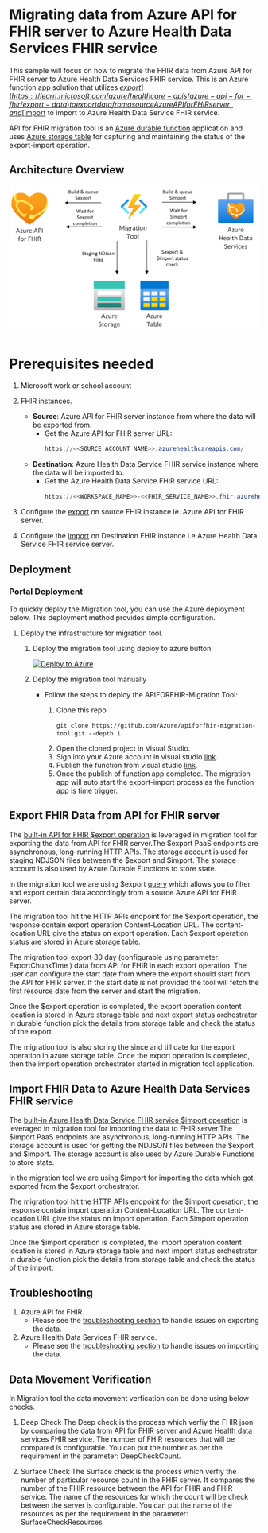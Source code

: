 # Migrating data from Azure API for FHIR server to Azure Health Data Services FHIR service

This sample will focus on how to migrate the FHIR data from Azure API for FHIR server to Azure Health Data Services FHIR service. This is an Azure function app solution that utilizes [$export](https://learn.microsoft.com/azure/healthcare-apis/azure-api-for-fhir/export-data) to export data from a source Azure API for FHIR server, and [$import](https://learn.microsoft.com/azure/healthcare-apis/fhir/import-data) to import to Azure Health Data Service FHIR service.

API for FHIR migration tool is an [Azure durable function](https://learn.microsoft.com/azure/azure-functions/durable/) application and uses [Azure storage table](https://learn.microsoft.com/azure/storage/tables/table-storage-overview) for capturing and maintaining the status of the export-import operation.

## Architecture Overview

![Architecture](images/Migration-tool-V1.2-Architecture.png)

# Prerequisites needed
1.	Microsoft work or school account
2.	FHIR instances.
	-	**Source**: Azure API for FHIR server instance from where the data will be exported from.
		- Get the Azure API for FHIR server URL:
			```PowerShell
			https://<<SOURCE_ACCOUNT_NAME>>.azurehealthcareapis.com/
			```
	-	**Destination**: Azure Health Data Service FHIR service instance where the data will be imported to.
		- Get the Azure Health Data Service FHIR service URL:
			```PowerShell
			https://<<WORKSPACE_NAME>>-<<FHIR_SERVICE_NAME>>.fhir.azurehealthcareapis.com/
			```
3. Configure the [export](https://learn.microsoft.com/azure/healthcare-apis/azure-api-for-fhir/configure-export-data) on source FHIR instance ie. Azure API for FHIR server.

4. Configure the [import](https://learn.microsoft.com/azure/healthcare-apis/fhir/configure-import-data) on Destination FHIR instance i.e Azure Health Data Service FHIR service server.

## Deployment
### Portal Deployment

To quickly deploy the Migration tool, you can use the Azure deployment below. This deployment method provides simple configuration.

1. Deploy the infrastructure for migration tool.
	1. Deploy the migration tool using deploy to azure button

		[![Deploy to Azure](https://aka.ms/deploytoazurebutton)](https://portal.azure.com/#create/Microsoft.Template/uri/https%3A%2F%2Fraw.githubusercontent.com%2FAzure%2Fapiforfhir-migration-tool%2Fmain%2Finfra%2Fmain.json/createUIDefinitionUri/https%3A%2F%2Fraw.githubusercontent.com%2FAzure%2Fapiforfhir-migration-tool%2Fmain%2Finfra%2FuiDefForm.json)

    2. Deploy the migration tool manually

		- Follow the steps to deploy the APIFORFHIR-Migration Tool:

			1. Clone this repo
				```azurecli
				git clone https://github.com/Azure/apiforfhir-migration-tool.git --depth 1
				```
			2. Open the cloned project in Visual Studio.
			3. Sign into your Azure account in visual studio [link](https://learn.microsoft.com/visualstudio/azure/how-to-sign-in-with-azure-subscription?view=vs-2022).
			4. Publish the function from visual studio [link](https://learn.microsoft.com/en-us/azure/azure-functions/functions-develop-vs?tabs=in-process#publish-to-azure).
			5. Once the publish of function app completed. The migration app will auto start the export-import process as the function app is time trigger.

## Export FHIR Data from API for FHIR server

The [built-in API for FHIR $export operation](https://learn.microsoft.com/azure/healthcare-apis/azure-api-for-fhir/export-data) is leveraged in migration tool for exporting the data from API for FHIR server.The $export PaaS endpoints are asynchronous, long-running HTTP APIs. 
The storage account is used for staging NDJSON files between the $export and $import. The storage account is also used by Azure Durable Functions to store state. 

In the migration tool we are using $export [query](https://learn.microsoft.com/azure/healthcare-apis/azure-api-for-fhir/export-data#query-parameters) which allows you to filter and export certain data accordingly from a source Azure API for FHIR server.

The migration tool hit the HTTP APIs endpoint for the $export operation, the response contain export operation Content-Location URL. The content-location URL give the status on export operation. Each $export operation status are stored in Azure storage table.

The migration tool export 30 day (configurable using parameter: ExportChunkTime ) data from API for FHIR in each export operation. The user can configure the start date from where the export should start from the API for FHIR server. If the start date is not provided the tool will fetch the first resource date from the server and start the migration.

Once the $export operation is completed, the export operation content location is stored in Azure storage table and next export status orchestrator in durable function pick the details from storage table and check the status of the export.

The migration tool is also storing the since and till date for the export operation in azure storage table. Once the export operation is completed, then the import operation orchestrator started in migration tool application.

## Import FHIR Data to Azure Health Data Services FHIR service

The [built-in Azure Health Data Service FHIR service $import operation](https://learn.microsoft.com/azure/healthcare-apis/fhir/import-data) is leveraged in migration tool for importing the data to FHIR server.The $import PaaS endpoints are asynchronous, long-running HTTP APIs. 
The storage account is used for getting the NDJSON files between the $export and $import. The storage account is also used by Azure Durable Functions to store state. 

In the migration tool we are using $import for importing the data which got exported from the $export orchestrator.

The migration tool hit the HTTP APIs endpoint for the $import operation, the response contain import operation Content-Location URL. The content-location URL give the status on import operation. Each $import operation status are stored in Azure storage table.

Once the $import operation is completed, the import operation content location is stored in Azure storage table and next import status orchestrator in durable function pick the details from storage table and check the status of the import.

## Troubleshooting

1. Azure API for FHIR.
	-  Please see the [troubleshooting section](https://learn.microsoft.com/azure/healthcare-apis/fhir/export-data#troubleshoot) to handle issues on exporting the data.
2. Azure Health Data Services FHIR service.
	-  Please see the [troubleshooting section](https://learn.microsoft.com/azure/healthcare-apis/fhir/import-data#troubleshooting) to handle issues on importing the data.

## Data Movement Verification

In Migration tool the data movement verfication can be done using below checks.

1. Deep Check 
    The Deep check is the process which verfiy the FHIR json by comparing the data from API for FHIR server and Azure Health data services FHIR service.
    The number of FHIR resources that will be compared is configurable. You can put the number as per the requirement in the parameter: DeepCheckCount.

2. Surface Check
    The Surface check is the process which verfiy the number of particular resource count in the FHIR server. It compares the number of the FHIR resource between the API for FHIR and FHIR service. The name of the resources for which the count will be check between the server is configurable. You can put the name of the resources as per the requirement in the parameter: SurfaceCheckResources
